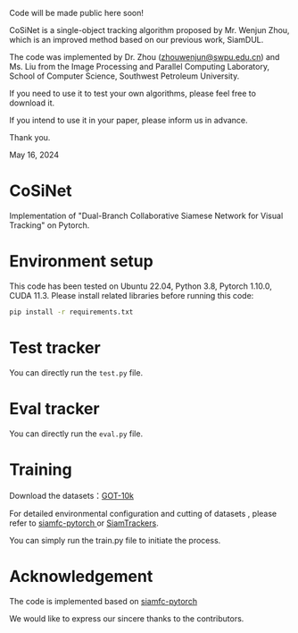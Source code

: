 Code will be made public here soon!

CoSiNet is a single-object tracking algorithm proposed by Mr. Wenjun Zhou, which is an improved method based on our previous work, SiamDUL.

The code was implemented by Dr. Zhou (zhouwenjun@swpu.edu.cn) and Ms. Liu from the Image Processing and Parallel Computing Laboratory, School of Computer Science, Southwest Petroleum University.

If you need to use it to test your own algorithms, please feel free to download it.

If you intend to use it in your paper, please inform us in advance.

Thank you.

May 16, 2024

# CoSiNet
Implementation of "Dual-Branch Collaborative Siamese Network for Visual Tracking" on Pytorch. 

#  Environment setup
This code has been tested on Ubuntu 22.04, Python 3.8, Pytorch 1.10.0, CUDA 11.3. Please install related libraries before running this code:
```bash
pip install -r requirements.txt
```

# Test tracker
You can directly run the `test.py` file.


# Eval tracker
You can directly run the `eval.py` file.


# Training
Download the datasets：[GOT-10k](http://got-10k.aitestunion.com/downloads)

For detailed environmental configuration and cutting of datasets , please refer to [siamfc-pytorch
](https://github.com/huanglianghua/siamfc-pytorch) or [SiamTrackers](https://github.com/HonglinChu/SiamTrackers).

You can simply run the train.py file to initiate the process.

# Acknowledgement
The code is implemented based on [siamfc-pytorch](https://github.com/huanglianghua/siamfc-pytorch)

We would like to express our sincere thanks to the contributors.

